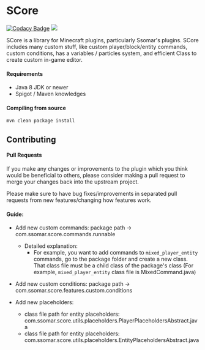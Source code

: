 # SCore

[![Codacy Badge](https://api.codacy.com/project/badge/Grade/7dfab7ca1a8e478e91098bd3a5f9d217)](https://app.codacy.com/gh/Ssomar-Developement/SCore?utm_source=github.com&utm_medium=referral&utm_content=Ssomar-Developement/SCore&utm_campaign=Badge_Grade_Settings)
[![](https://jitpack.io/v/Ssomar-Developement/SCore.svg)](https://jitpack.io/#Ssomar-Developement/SCore)



SCore is a library for Minecraft plugins, particularly Ssomar's plugins. SCore includes many custom stuff, like custom  player/block/entity commands, custom conditions, has a variables / particles system, and efficient Class to create custom in-game editor.

#### Requirements
* Java 8 JDK or newer
* Spigot / Maven knowledges

#### Compiling from source
```mvn clean package install```

## Contributing
#### Pull Requests
If you make any changes or improvements to the plugin which you think would be beneficial to others, please consider making a pull request to merge your changes back into the upstream project.

Please make sure to have bug fixes/improvements in separated pull requests from new features/changing how features work.

#### Guide:
- Add new custom commands: 
    package path -> com.ssomar.score.commands.runnable
  - Detailed explanation:
    - For example, you want to add commands to `mixed_player_entity` commands, go to the package folder and create a new class.
      That class file must be a child class of the package's class (For example, `mixed_player_entity` class file is MixedCommand.java)
    
- Add new custom conditions: 
    package path -> com.ssomar.score.features.custom.conditions

- Add new placeholders:
  - class file path for entity placeholders: com.ssomar.score.utils.placeholders.PlayerPlaceholdersAbstract.java
  - class file path for entity placeholders: com.ssomar.score.utils.placeholders.EntityPlaceholdersAbstract.java